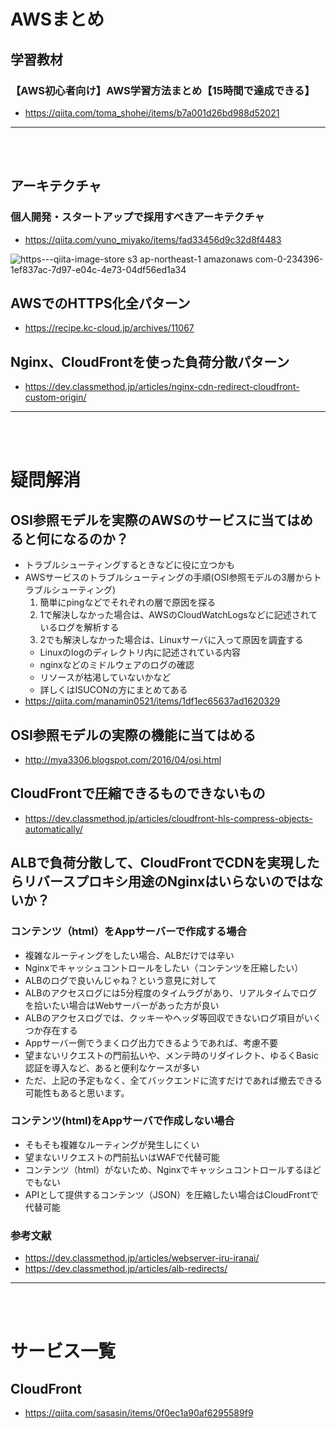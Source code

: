 # AWSまとめ

## 学習教材
### 【AWS初心者向け】AWS学習方法まとめ【15時間で達成できる】
- https://qiita.com/toma_shohei/items/b7a001d26bd988d52021

---

<br></br>

## アーキテクチャ
### 個人開発・スタートアップで採用すべきアーキテクチャ
- https://qiita.com/yuno_miyako/items/fad33456d9c32d8f4483

![https---qiita-image-store s3 ap-northeast-1 amazonaws com-0-234396-1ef837ac-7d97-e04c-4e73-04df56ed1a34](https://user-images.githubusercontent.com/53253817/100833545-86c55d00-34ad-11eb-9d83-97570cb246af.png)

## AWSでのHTTPS化全パターン
- https://recipe.kc-cloud.jp/archives/11067

## Nginx、CloudFrontを使った負荷分散パターン
- https://dev.classmethod.jp/articles/nginx-cdn-redirect-cloudfront-custom-origin/

---

<br></br>

# 疑問解消

## OSI参照モデルを実際のAWSのサービスに当てはめると何になるのか？
- トラブルシューティングするときなどに役に立つかも
- AWSサービスのトラブルシューティングの手順(OSI参照モデルの3層からトラブルシューティング)
  1. 簡単にpingなどでそれぞれの層で原因を探る
  2. 1で解決しなかった場合は、AWSのCloudWatchLogsなどに記述されているログを解析する
  3. 2でも解決しなかった場合は、Linuxサーバに入って原因を調査する
    - Linuxのlogのディレクトリ内に記述されている内容
    - nginxなどのミドルウェアのログの確認
    - リソースが枯渇していないかなど
    - 詳しくはISUCONの方にまとめてある
- https://qiita.com/manamin0521/items/1df1ec65637ad1620329

## OSI参照モデルの実際の機能に当てはめる
- http://mya3306.blogspot.com/2016/04/osi.html

## CloudFrontで圧縮できるものできないもの
- https://dev.classmethod.jp/articles/cloudfront-hls-compress-objects-automatically/

## ALBで負荷分散して、CloudFrontでCDNを実現したらリバースプロキシ用途のNginxはいらないのではないか？
### コンテンツ（html）をAppサーバーで作成する場合
- 複雑なルーティングをしたい場合、ALBだけでは辛い
- Nginxでキャッシュコントロールをしたい（コンテンツを圧縮したい）
- ALBのログで良いんじゃね？という意見に対して
- ALBのアクセスログには5分程度のタイムラグがあり、リアルタイムでログを拾いたい場合はWebサーバーがあった方が良い
- ALBのアクセスログでは、クッキーやヘッダ等回収できないログ項目がいくつか存在する
- Appサーバー側でうまくログ出力できるようであれば、考慮不要
- 望まないリクエストの門前払いや、メンテ時のリダイレクト、ゆるくBasic認証を導入など、あると便利なケースが多い
- ただ、上記の予定もなく、全てバックエンドに流すだけであれば撤去できる可能性もあると思います。
### コンテンツ(html)をAppサーバで作成しない場合
- そもそも複雑なルーティングが発生しにくい
- 望まないリクエストの門前払いはWAFで代替可能
- コンテンツ（html）がないため、Nginxでキャッシュコントロールするほどでもない
- APIとして提供するコンテンツ（JSON）を圧縮したい場合はCloudFrontで代替可能
### 参考文献
- https://dev.classmethod.jp/articles/webserver-iru-iranai/
- https://dev.classmethod.jp/articles/alb-redirects/

---

<br></br>

# サービス一覧

## CloudFront
- https://qiita.com/sasasin/items/0f0ec1a90af6295589f9
